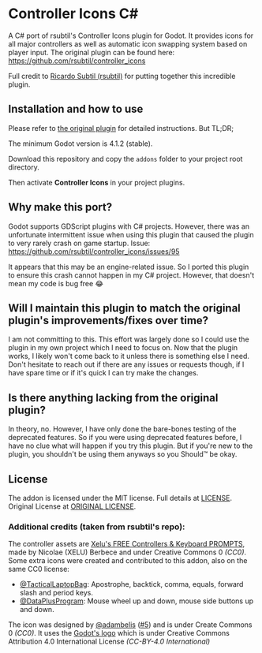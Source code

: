 # Controller Icons C#
A C# port of rsubtil's Controller Icons plugin for Godot. It provides icons for all major controllers as well as automatic icon swapping system based on player input. The original plugin can be found here: https://github.com/rsubtil/controller_icons

Full credit to [Ricardo Subtil (rsubtil)](https://github.com/rsubtil) for putting together this incredible plugin.

## Installation and how to use
Please refer to [the original plugin](https://github.com/rsubtil/controller_icons) for detailed instructions. But TL;DR;

The minimum Godot version is 4.1.2 (stable).

Download this repository and copy the `addons` folder to your project root directory.

Then activate **Controller Icons** in your project plugins.

## Why make this port?
Godot supports GDScript plugins with C# projects. However, there was an unfortunate intermittent issue when using this plugin that caused the plugin to very rarely crash on game startup. Issue: https://github.com/rsubtil/controller_icons/issues/95

It appears that this may be an engine-related issue. So I ported this plugin to ensure this crash cannot happen in my C# project. However, that doesn't mean my code is bug free 😂

## Will I maintain this plugin to match the original plugin's improvements/fixes over time?
I am not committing to this. This effort was largely done so I could use the plugin in my own project which I need to focus on. Now that the plugin works, I likely won't come back to it unless there is something else I need. Don't hesitate to reach out if there are any issues or requests though, if I have spare time or if it's quick I can try make the changes.

## Is there anything lacking from the original plugin?
In theory, no. However, I have only done the bare-bones testing of the deprecated features. So if you were using deprecated features before, I have no clue what will happen if you try this plugin. But if you're new to the plugin, you shouldn't be using them anyways so you Should™ be okay.

## License

The addon is licensed under the MIT license. Full details at [LICENSE](LICENSE). Original License at [ORIGINAL LICENSE](ORIGINAL_LICENSE).

### Additional credits (taken from rsubtil's repo):
The controller assets are [Xelu's FREE Controllers & Keyboard PROMPTS](https://thoseawesomeguys.com/prompts/), made by Nicolae (XELU) Berbece and under Creative Commons 0 _(CC0)_. Some extra icons were created and contributed to this addon, also on the same CC0 license:

- [@TacticalLaptopBag](https://github.com/TacticalLaptopBag): Apostrophe, backtick, comma, equals, forward slash and period keys.
- [@DataPlusProgram](https://github.com/DataPlusProgram): Mouse wheel up and down, mouse side buttons up and down.

The icon was designed by [@adambelis](https://github.com/adambelis) ([#5](https://github.com/rsubtil/controller_icons/pull/5)) and is under Create Commons 0 _(CC0)_. It uses the [Godot's logo](https://github.com/godotengine/godot/blob/master/icon.svg) which is under Creative Commons Attribution 4.0 International License _(CC-BY-4.0 International)_
